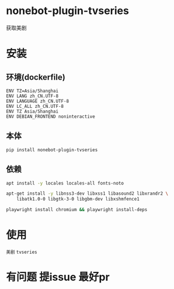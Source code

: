 # nonebot-plugin-tvseries

获取美剧

# 安装

## 环境(dockerfile)

```
ENV TZ=Asia/Shanghai
ENV LANG zh_CN.UTF-8
ENV LANGUAGE zh_CN.UTF-8
ENV LC_ALL zh_CN.UTF-8
ENV TZ Asia/Shanghai
ENV DEBIAN_FRONTEND noninteractive
```

## 本体

`pip install nonebot-plugin-tvseries`

## 依赖

```bash
apt install -y locales locales-all fonts-noto

apt-get install -y libnss3-dev libxss1 libasound2 libxrandr2 \
    libatk1.0-0 libgtk-3-0 libgbm-dev libxshmfence1

playwright install chromium && playwright install-deps
```

# 使用

`美剧` `tvseries`

# 有问题 提issue 最好pr
